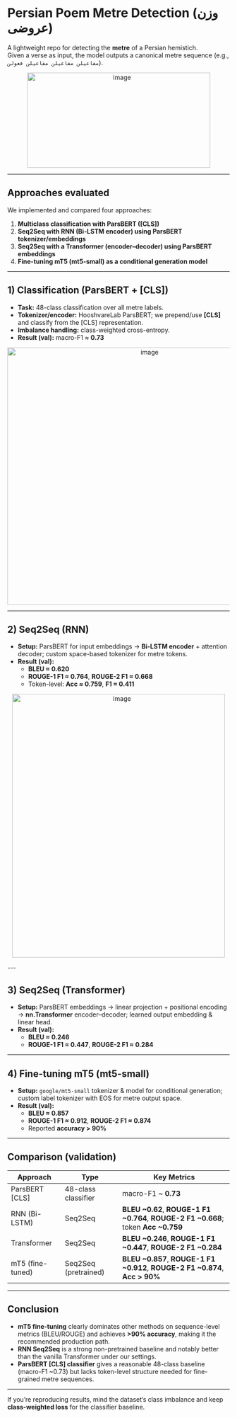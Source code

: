# Persian Poem Metre Detection (وزن عروضی)

A lightweight repo for detecting the **metre** of a Persian hemistich.  
Given a verse as input, the model outputs a canonical metre sequence (e.g., `مفاعیلن مفاعیلن مفاعیلن فعولن`).

<p align="center">
<img width="415" height="215" alt="image" align="center" src="https://github.com/user-attachments/assets/2292d97e-2b3b-4f7d-b8f5-34c57d22f403" />
</p>

---

## Approaches evaluated

We implemented and compared four approaches:

1. **Multiclass classification with ParsBERT ([CLS])**  
2. **Seq2Seq with RNN (Bi-LSTM encoder) using ParsBERT tokenizer/embeddings**  
3. **Seq2Seq with a Transformer (encoder–decoder) using ParsBERT embeddings**  
4. **Fine-tuning mT5 (mt5-small) as a conditional generation model**

---

## 1) Classification (ParsBERT + [CLS])

- **Task:** 48-class classification over all metre labels.  
- **Tokenizer/encoder:** HooshvareLab ParsBERT; we prepend/use **[CLS]** and classify from the [CLS] representation.  
- **Imbalance handling:** class-weighted cross-entropy.  
- **Result (val):** macro-F1 ≈ **0.73**
<p align="center">
<img width="629" height="581" alt="image" align="center" src="https://github.com/user-attachments/assets/b95708dc-3b87-46ae-a867-a60f1962d89b" />
</p>

---

## 2) Seq2Seq (RNN)

- **Setup:** ParsBERT for input embeddings → **Bi-LSTM encoder** + attention decoder; custom space-based tokenizer for metre tokens.  
- **Result (val):**  
  - **BLEU ≈ 0.620**  
  - **ROUGE-1 F1 ≈ 0.764**, **ROUGE-2 F1 ≈ 0.668**  
  - Token-level: **Acc ≈ 0.759**, **F1 ≈ 0.411**

<p align="center">
<img width="482" height="596" alt="image" align="center" src="https://github.com/user-attachments/assets/98fea681-12d3-4a92-87ae-0224a2cd658a" />
</p>
---

## 3) Seq2Seq (Transformer)

- **Setup:** ParsBERT embeddings → linear projection + positional encoding → **nn.Transformer** encoder–decoder; learned output embedding & linear head.  
- **Result (val):**  
  - **BLEU ≈ 0.246**  
  - **ROUGE-1 F1 ≈ 0.447**, **ROUGE-2 F1 ≈ 0.284**

---

## 4) Fine-tuning mT5 (mt5-small)

- **Setup:** `google/mt5-small` tokenizer & model for conditional generation; custom label tokenizer with EOS for metre output space.  
- **Result (val):**  
  - **BLEU ≈ 0.857**  
  - **ROUGE-1 F1 ≈ 0.912**, **ROUGE-2 F1 ≈ 0.874**  
  - Reported **accuracy > 90%**

---

## Comparison (validation)

| Approach              | Type              | Key Metrics |
|-----------------------|------------------|-------------|
| ParsBERT [CLS]        | 48-class classifier | macro-F1 ~ **0.73** |
| RNN (Bi-LSTM)         | Seq2Seq          | **BLEU ~0.62**, **ROUGE-1 F1 ~0.764**, **ROUGE-2 F1 ~0.668**; token **Acc ~0.759** |
| Transformer           | Seq2Seq          | **BLEU ~0.246**, **ROUGE-1 F1 ~0.447**, **ROUGE-2 F1 ~0.284** |
| mT5 (fine-tuned)      | Seq2Seq (pretrained) | **BLEU ~0.857**, **ROUGE-1 F1 ~0.912**, **ROUGE-2 F1 ~0.874**, **Acc > 90%** |

---

## Conclusion

- **mT5 fine-tuning** clearly dominates other methods on sequence-level metrics (BLEU/ROUGE) and achieves **>90% accuracy**, making it the recommended production path.  
- **RNN Seq2Seq** is a strong non-pretrained baseline and notably better than the vanilla Transformer under our settings.  
- **ParsBERT [CLS] classifier** gives a reasonable 48-class baseline (macro-F1 ~0.73) but lacks token-level structure needed for fine-grained metre sequences.

---
If you’re reproducing results, mind the dataset’s class imbalance and keep **class-weighted loss** for the classifier baseline.
